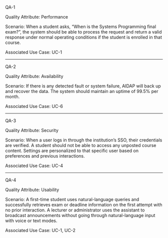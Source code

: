 QA-1

Quality Attribute: Performance

Scenario: When a student asks, “When is the Systems Programming final exam?”, the system should be able to process the request and return a valid response under normal operating conditions if the student is enrolled in that course.

Associated Use Case: UC-1

------------------------------------------------------------------------------------------------------------------------------------------------------------------

QA-2

Quality Attribute: Availability

Scenario: If there is any detected fault or system failure, AIDAP will back up and recover the data. The system should maintain an uptime of 99.5% per month.

Associated Use Case: UC-6

------------------------------------------------------------------------------------------------------------------------------------------------------------------

QA-3

Quality Attribute: Security

Scenario: When a user logs in through the institution’s SSO, their credentials are verified. A student should not be able to access any unposted course content. Settings are personalized to that specific user based on preferences and previous interactions. 

Associated Use Case: UC-4

------------------------------------------------------------------------------------------------------------------------------------------------------------------

QA-4

Quality Attribute: Usability 

Scenario: A first-time student uses natural-language queries and successfully retrieves exam or deadline information on the first attempt with no prior interaction. A lecturer or administrator uses the assistant to broadcast announcements without going through natural-language input with voice or text modes.

Associated Use Case: UC-1, UC-2


